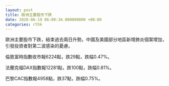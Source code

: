 ```yaml
---
layout: post
title: 歐洲主要股市下跌
date: 2020-06-19 06:09:34.000000000 +08:00
categories: rthk
---
```


歐洲主要股市下跌，結束過去兩日升勢。中國及美國部分地區新增肺炎個案增加，引發投資者對第二波感染的憂慮。

倫敦富時指數收市報6224點，跌29點，跌幅0.47%。

法蘭克福DAX指數報12281點，跌100點，跌幅0.81%。

巴黎CAC指數報4958點，跌37點，跌幅0.75%。
